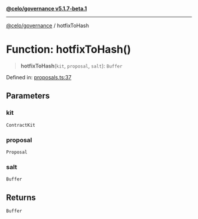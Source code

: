 [**@celo/governance v5.1.7-beta.1**](../README.md)

***

[@celo/governance](../README.md) / hotfixToHash

# Function: hotfixToHash()

> **hotfixToHash**(`kit`, `proposal`, `salt`): `Buffer`

Defined in: [proposals.ts:37](https://github.com/celo-org/developer-tooling/blob/master/packages/sdk/governance/src/proposals.ts#L37)

## Parameters

### kit

`ContractKit`

### proposal

`Proposal`

### salt

`Buffer`

## Returns

`Buffer`
